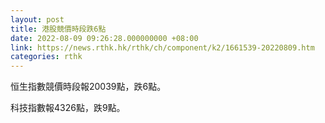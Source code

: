 ```yaml
---
layout: post
title: 港股競價時段跌6點
date: 2022-08-09 09:26:28.000000000 +08:00
link: https://news.rthk.hk/rthk/ch/component/k2/1661539-20220809.htm
categories: rthk
---
```


恒生指數競價時段報20039點，跌6點。

科技指數報4326點，跌9點。

